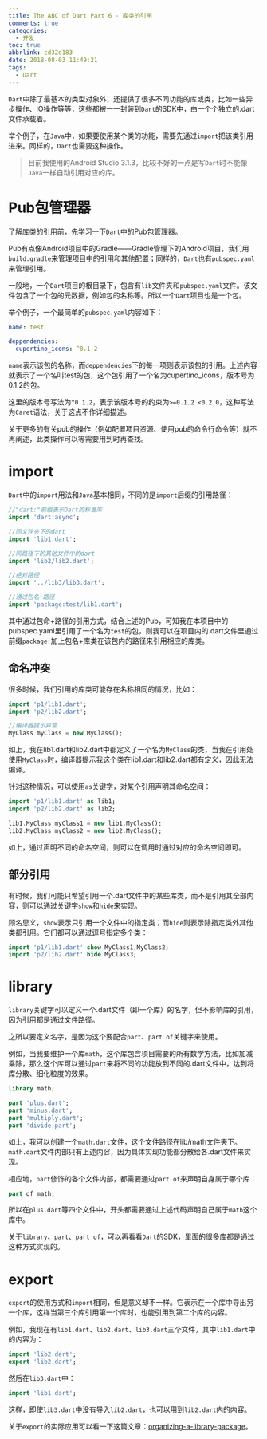 ```yaml
---
title: The ABC of Dart Part 6 - 库类的引用
comments: true
categories:
  - 开发
toc: true
abbrlink: cd32d183
date: 2018-08-03 11:49:21
tags:
  - Dart
---
```


`Dart`中除了最基本的类型对象外，还提供了很多不同功能的库或类，比如一些异步操作、IO操作等等，这些都被一一封装到`Dart`的SDK中，由一个个独立的.dart文件承载着。

<!-- more -->

举个例子，在`Java`中，如果要使用某个类的功能，需要先通过`import`把该类引用进来。同样的，`Dart`也需要这种操作。

> 目前我使用的Android Studio 3.1.3，比较不好的一点是写`Dart`时不能像`Java`一样自动引用对应的库。

# Pub包管理器

了解库类的引用前，先学习一下`Dart`中的Pub包管理器。

Pub有点像Android项目中的Gradle——Gradle管理下的Android项目，我们用`build.gradle`来管理项目中的引用和其他配置；同样的，`Dart`也有`pubspec.yaml`来管理引用。

一般地，一个`Dart`项目的根目录下，包含有`lib`文件夹和`pubspec.yaml`文件。该文件包含了一个包的元数据，例如包的名称等。所以一个`Dart`项目也是一个包。

举个例子，一个最简单的`pubspec.yaml`内容如下：

```yaml
name: test

deppendencies:
  cupertino_icons: ^0.1.2
```

`name`表示该包的名称，而`deppendencies`下的每一项则表示该包的引用。上述内容就表示了一个名叫test的包，这个包引用了一个名为cupertino_icons，版本号为0.1.2的包。

这里的版本号写法为`^0.1.2`，表示该版本号的约束为`>=0.1.2 <0.2.0`，这种写法为`Caret`语法，关于这点不作详细描述。

关于更多的有关pub的操作（例如配置项目资源、使用pub的命令行命令等）就不再阐述，此类操作可以等需要用到时再查找。

# import

`Dart`中的`import`用法和`Java`基本相同，不同的是`import`后缀的引用路径：

```dart
//"dart:"前缀表示Dart的标准库
import 'dart:async';

//同文件夹下的dart
import 'lib1.dart';

//同路径下的其他文件中的dart
import 'lib2/lib2.dart';

//绝对路径
import '../lib3/lib3.dart';

//通过包名+路径
import 'package:test/lib1.dart';
```

其中通过包命+路径的引用方式，结合上述的Pub，可知我在本项目中的pubspec.yaml里引用了一个名为`test`的包，则我可以在项目内的.dart文件里通过前缀`package:`加上包名+库类在该包内的路径来引用相应的库类。

## 命名冲突

很多时候，我们引用的库类可能存在名称相同的情况，比如：

```dart
import 'p1/lib1.dart';
import 'p2/lib2.dart';

//编译器提示异常
MyClass myClass = new MyClass();
```

如上，我在lib1.dart和lib2.dart中都定义了一个名为`MyClass`的类，当我在引用处使用`MyClass`时，编译器提示我这个类在lib1.dart和lib2.dart都有定义，因此无法编译。

针对这种情况，可以使用`as`关键字，对某个引用声明其命名空间：

```dart
import 'p1/lib1.dart' as lib1;
import 'p2/lib2.dart' as lib2;

lib1.MyClass myClass1 = new lib1.MyClass();
lib2.MyClass myClass2 = new lib2.MyClass();
```

如上，通过声明不同的命名空间，则可以在调用时通过对应的命名空间即可。

## 部分引用

有时候，我们可能只希望引用一个.dart文件中的某些库类，而不是引用其全部内容，则可以通过关键字`show`和`hide`来实现。

顾名思义，`show`表示只引用一个文件中的指定类；而`hide`则表示除指定类外其他类都引用。它们都可以通过逗号指定多个类：

```dart
import 'p1/lib1.dart' show MyClass1,MyClass2;
import 'p2/lib2.dart' hide MyClass3;
```

# library

`library`关键字可以定义一个.dart文件（即一个库）的名字，但不影响库的引用，因为引用都是通过文件路径。

之所以要定义名字，是因为这个要配合`part`、`part of`关键字来使用。

例如，当我要维护一个库`math`，这个库包含项目需要的所有数学方法，比如加减乘除，那么这个库可以通过`part`来将不同的功能放到不同的.dart文件中，达到将库分散、细化粒度的效果。

```dart
library math;

part 'plus.dart';
part 'minus.dart';
part 'multiply.dart';
part 'divide.part';
```

如上，我可以创建一个`math.dart`文件，这个文件路径在lib/math文件夹下。`math.dart`文件内部只有上述内容，因为具体实现功能都分散给各.dart文件来实现。

相应地，`part`修饰的各个文件内部，都需要通过`part of`来声明自身属于哪个库：

```dart
part of math;
```

所以在`plus.dart`等四个文件中，开头都需要通过上述代码声明自己属于`math`这个库中。

关于`library`、`part`、`part of`，可以再看看`Dart`的SDK，里面的很多库都是通过这种方式实现的。

# export

`export`的使用方式和`import`相同，但是意义却不一样。它表示在一个库中导出另一个库，这样当第三个库引用第一个库时，也能引用到第二个库的内容。

例如，我现在有`lib1.dart`、`lib2.dart`、`lib3.dart`三个文件，其中`lib1.dart`中的内容为：

```dart
import 'lib2.dart';
export 'lib2.dart';
```

然后在`lib3.dart`中：

```dart
import 'lib1.dart';
```

这样，即使`lib3.dart`中没有导入`lib2.dart`，也可以用到`lib2.dart`内的内容。

关于`export`的实际应用可以看一下这篇文章：[organizing-a-library-package](http://dart.goodev.org/guides/libraries/create-library-packages#organizing-a-library-package)。
